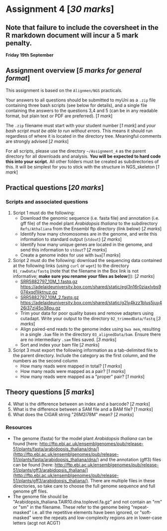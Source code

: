 

# Assignment 4 [*30 marks*]

## Note that failure to include the coversheet in the R markdown document will incur a 5 mark penalty.

**Friday 19th September**

## Assignment overview [*5 marks for general format*]

This assignment is based on the `Alignmen/NGS` practicals. 

Your answers to all questions should be submitted to myUni as a `.zip` file containing three bash scripts (see below for details), and a single file containing the answers to the questions 3,4 and 5 (can be in any readable format, but plain text or PDF are preferred). [*1 mark*]

The `.zip` filename must start with your student number [*1 mark*] and *your bash script must be able to run without errors*. This means it should run regardless of where it is located in the directory tree.
Meaningful comments are strongly advised [*2 marks*]

For all scripts, please use the directory `~/Assignment_4` as the parent directory for all downloads and analysis.
**You will be expected to hard code this into your script.**
All other folders must be created as subdirectories of this. It will be simplest for you to stick with the structure in NGS_skeleton [*1 mark*]


## Practical questions [*20 marks*] 

### Scripts and associated questions

1. Script 1 must do the following:
    + Download the genomic sequence (i.e. fasta file) and annotation (i.e. gff file) of the model plant _Arabidopsis thaliana_ to the subdirectory `Refs/Athaliana` from the Ensembl ftp directory (link below) [*2 marks*]
    + Identify how many chromosomes are in the genome, and write this information to standard output (`stdout`) [*2 marks*]
    + Identify how many unique genes are located in the genome, and send this information to `stdout`? [*2 marks*]
    + Create a genome index for use with `bwa`[*1 marks*] 
2. Script 2 must do the following: download the sequencing data contained at the following links (using `curl` or `wget`) to the directory `01_rawData/fastq` (note that the filename in the Box link is not informative; **make sure you rename your files as below**()): [*2 marks*]
    - [SRR5882797_10M_1.fastq.gz](https://adelaideuniversity.box.com/shared/static/egl3n16r0ziaxlvbs9074xqd1liktnuz.gz) https://adelaideuniversity.box.com/shared/static/egl3n16r0ziaxlvbs9074xqd1liktnuz.gz 
    - [SRR5882797_10M_2.fastq.gz](https://adelaideuniversity.box.com/shared/static/g2ly4kzz1blus5juy426i37zl45o38pu.gz) https://adelaideuniversity.box.com/shared/static/g2ly4kzz1blus5juy426i37zl45o38pu.gz 
    + Trim your data for poor quality bases and remove adapters using cutadapt. Write your output to the directory `02_trimmedData/fastq` [*3 marks*]
    + Align paired-end reads to the genome index using `bwa mem`, resulting in a single `.bam` file in the directory `03_alignedData/bam`. Ensure there are no intermediary `.sam` files saved. [*3 marks*]
    + Sort and index your bam file [*2 marks*] 
3. Script 3 must export the following information as a tab-delimited file to the parent directory. Include the category as the first column, and the numbers as the second column
    + How many reads were mapped in total? [*1 marks*]
    + How many reads were mapped as a pair? [*1 marks*]
    + How many reads were mapped as a "proper" pair? [*1 marks*]


## Theory questions [*5 marks*]

4. What is the difference between an index and a barcode? [*2 marks*]
5. What is the difference between a SAM file and a BAM file? [*1 marks*]
6. What does the CIGAR string "26M2I78M" mean? [*2 marks*]




### Resources

- The genome (fasta) for the model plant _Arabidopsis thaliana_ can be found [here: http://ftp.ebi.ac.uk/ensemblgenomes/pub/release-51/plants/fasta/arabidopsis_thaliana/dna/](http://ftp.ebi.ac.uk/ensemblgenomes/pub/release-51/plants/fasta/arabidopsis_thaliana/dna/) and the annotation (gff3) files can be found [here: http://ftp.ebi.ac.uk/ensemblgenomes/pub/release-51/plants/gff3/arabidopsis_thaliana/](http://ftp.ebi.ac.uk/ensemblgenomes/pub/release-51/plants/gff3/arabidopsis_thaliana/). There are multiple files in these directories, so take care to choose the full genome sequence and full genome gff files.
- The genome file should be "Arabidopsis_thaliana.TAIR10.dna.toplevel.fa.gz" and not contain an "rm" or "sm" in the filename. These refer to the genome being "repeat-masked" i.e. all the repetitive elements have been ignored, or "soft-masked" were the repeats and low-complexity regions are in lower-case letters (acgt not ACGT)
